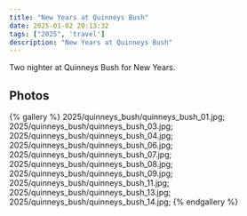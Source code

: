 ```yaml
---
title: "New Years at Quinneys Bush"
date: 2025-01-02 20:13:32
tags: ["2025", 'travel']
description: "New Years at Quinneys Bush"
---
```


Two nighter at Quinneys Bush for New Years.

## Photos
{% gallery %}
2025/quinneys_bush/quinneys_bush_01.jpg;
2025/quinneys_bush/quinneys_bush_03.jpg;
2025/quinneys_bush/quinneys_bush_04.jpg;
2025/quinneys_bush/quinneys_bush_06.jpg;
2025/quinneys_bush/quinneys_bush_07.jpg;
2025/quinneys_bush/quinneys_bush_08.jpg;
2025/quinneys_bush/quinneys_bush_09.jpg;
2025/quinneys_bush/quinneys_bush_11.jpg;
2025/quinneys_bush/quinneys_bush_13.jpg;
2025/quinneys_bush/quinneys_bush_14.jpg;
{% endgallery %}
